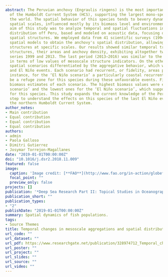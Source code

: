 ```yaml
---
abstract: The Peruvian anchovy (Engraulis ringens) is the most important small pelagic 
  of the Humboldt Current System (HCS), supporting the largest mono-specific fishery in 
  the world. The spatial behavior of this species tends to bevery dynamic at different 
  spatial scales, influenced mostly by its biomass level and environmental factors. The 
  aim of this study was to analyze temporal and spatial fluctuations in anchovy spatial 
  distribution off Peru, based and modeled on acoustic data, focusing on large- and meso-scale 
  spatial structures. We employed data from 41 scientific surveys (1994–2016) and Bayesian hierarchical 
  spatial models to obtain the anchovy's spatial distribution, allowing us to identify spatial 
  structures at specific scales. Our results showed similar temporal trends in the number of mesoscale 
  structures, their areas and anchovy density, exhibiting altogether two breakpoints in the time 
  series 1999 and 2013. The last period (2013–2016) was similar to the earlier one (1994–1999), 
  in terms of low values of mesoscale structure indicators. On the other hand, we identified four
  spatial scenarios differentiated by the aggregative behavior, which were highly influenced by seasons 
  and El Niño events. Each scenario had recurrent, or fidelity, areas placed in different locations. For 
  instance, for the ‘El Niño scenario’ a particularly coastal recurrent area was identified, which might 
  be a refuge zone for this species during these unfavorable events. Finally, we assessed differences in 
  biomass estimates of each scenario. The highest biomass values were estimated for the ‘Summer favorable 
  scenario’ and the lowest ones for the ‘El Niño scenario’, which supports the MacCall's basin hypothesis 
  for this species. This study expands the current knowledge of the Peruvian anchovy and it is a first 
  step to understand the effects on this species of the last El Niño events (2014–2016) that occurred in 
  the northern Humboldt Current System.
author_notes:
- Main contribution
- Equal contribution
- Equal contribution
- Equal contribution
authors:
- admin
- Paola Galloso
- Dimitri Gutierrez
- Josymar Torrejon-Magallanes
date: "2019-01-01T00:00:00Z"
doi: "10.1016/j.dsr2.2018.11.009"
featured: false
image:
  caption: 'Image credit: [**FAO**](http://www.fao.org/in-action/globefish/market-reports/resource-detail/ar/c/1053802/)'
  focal_point: ""
  preview_only: false
projects: []
publication: '*Deep Sea Research Part II: Topical Studies in Oceanography, 159*:75-83'
publication_short: ""
publication_types:
- "2"
publishDate: "2019-01-01T00:00:00Z"
summary: Spatial dynamics of fish populations.
tags:
- Source Themes
title: Temporal changes in mesoscale aggregations and spatial distribution scenarios of the Peruvian anchovy (Engraulis ringens)
url_code: ""
url_dataset: ""
url_pdf: https://www.researchgate.net/publication/328974712_Temporal_changes_in_mesoscale_aggregations_and_spatial_distribution_scenarios_of_the_Peruvian_anchovy_Engraulis_ringens
url_poster: ""
url_project: ""
url_slides: ""
url_source: ""
url_video: ""
---
```


<!-- Supplementary notes can be added here, including [code, math, and images](https://wowchemy.com/docs/writing-markdown-latex/). -->
